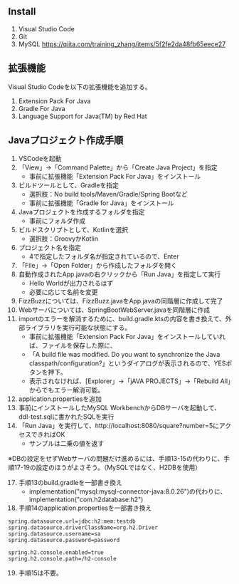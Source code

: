 ## Install

1. Visual Studio Code
3. Git
4. MySQL https://qiita.com/training_zhang/items/5f2fe2da48fb65eece27

## 拡張機能
Visual Studio Codeを以下の拡張機能を追加する。
1. Extension Pack For Java
2. Gradle For Java
3. Language Support for Java(TM) by Red Hat

## Javaプロジェクト作成手順

1. VSCodeを起動
2. 「View」->「Command Palette」から「Create Java Project」を指定
    - 事前に拡張機能「Extension Pack For Java」をインストール
3. ビルドツールとして、Gradleを指定
    - 選択肢：No build tools/Maven/Gradle/Spring Bootなど
    - 事前に拡張機能「Gradle for Java」をインストール
4. Javaプロジェクトを作成するフォルダを指定
    - 事前にフォルダ作成
5. ビルドスクリプトとして、Kotlinを選択
    - 選択肢：GroovyかKotlin
7. プロジェクト名を指定
    - 4で指定したフォルダ名が指定されているので、Enter
8. 「File」->「Open Folder」から作成したフォルダを開く
9. 自動作成されたApp.javaの右クリックから「Run Java」を指定して実行
    - Hello Worldが出力されるはず
    - 必要に応じて名前を変更
11. FizzBuzzについては、FizzBuzz.javaをApp.javaの同階層に作成して完了
12. Webサーバについては、SpringBootWebServer.javaを同階層に作成
13. importのエラーを解消するために、build.gradle.ktsの内容を書き換えて、外部ライブラリを実行可能な状態にする。
    - 事前に拡張機能「Extension Pack For Java」をインストールしていれば、ファイルを保存した際に、
    - 「A build file was modified. Do you want to synchronize the Java classpath/configuration?」というダイアログが表示されるので、YESボタンを押下。
    - 表示されなければ、[Explorer」->「jAVA PROJECTS」->「Rebuild All」からでもエラー解消可能。
14. application.propertiesを追加
15. 事前にインストールしたMySQL WorkbenchからDBサーバを起動して、ddl-test.sqlに書かれたSQLを実行
16. 「Run Java」を実行して、http://localhost:8080/square?number=5にアクセスできればOK
    - サンプルは二乗の値を返す

※DBの設定をせずWebサーバの問題だけ進めるには、手順13-15の代わりに、手順17-19の設定のほうがよさそう。（MySQLではなく、H2DBを使用）

17. 手順13のbuild.gradleを一部書き換え
    - implementation("mysql:mysql-connector-java:8.0.26")の代わりに、implementation("com.h2database:h2")
18. 手順14のapplication.propertiesを一部書き換え
```
spring.datasource.url=jdbc:h2:mem:testdb
spring.datasource.driverClassName=org.h2.Driver
spring.datasource.username=sa
spring.datasource.password=password

spring.h2.console.enabled=true
spring.h2.console.path=/h2-console
```
19. 手順15は不要。


